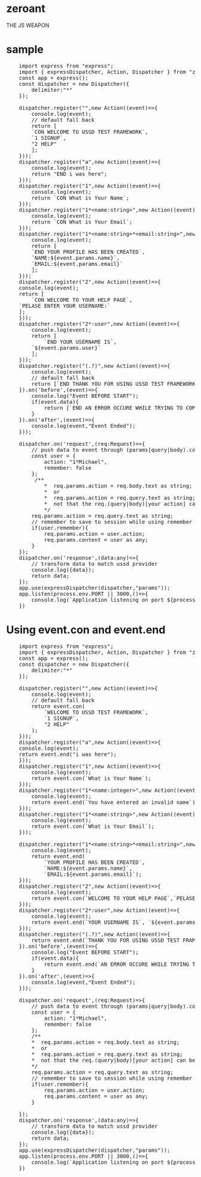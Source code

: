 # zeroant

THE JS WEAPON

# sample

<pre>
    import express from "express";
    import { expressDispatcher, Action, Dispatcher } from "zeroant-ussd";
    const app = express();
    const dispatcher = new Dispatcher({
        delimiter:"*"
    });

    dispatcher.register("",new Action((event)=>{
        console.log(event);
        // default fall back
        return [
        `CON WELCOME TO USSD TEST FRAMEWORK`,
        `1 SIGNUP`,
        "2 HELP"
        ];
    }));
    dispatcher.register("a",new Action((event)=>{
        console.log(event);
        return "END i was here";
    }));
    dispatcher.register("1",new Action((event)=>{
        console.log(event);
        return `CON What is Your Name`;
    }));
    dispatcher.register("1*&lt;name:string&gt;",new Action((event)=>{
        console.log(event);
        return `CON What is Your Email`;
    }));
    dispatcher.register("1*&lt;name:string&gt;*&lt;email:string&gt;",new Action((event)=>{
        console.log(event);
        return [
        `END YOUR PROFILE HAS BEEN CREATED`,
        `NAME:${event.params.name}`,
        `EMAIL:${event.params.email}`
        ];
    }));
    dispatcher.register("2",new Action((event)=>{
    console.log(event);
    return [
        `CON WELCOME TO YOUR HELP PAGE`,
    `PELASE ENTER YOUR USERNAME:`
    ];
    }));
    dispatcher.register("2*:user",new Action((event)=>{
        console.log(event);
        return [
            `END YOUR USERNAME IS`,
        `${event.params.user}`
        ];
    }));
    dispatcher.register("(.?)",new Action((event)=>{
        console.log(event);
        // default fall back
        return [`END THANK YOU FOR USING USSD TEST FRAMEWORK`];
    }).on('before',(event)=>{
        console.log("Event BEFORE START");
        if(event.data){
            return [`END AN ERROR OCCURE WHILE TRYING TO COMPLETE YOUR REQUEST`]
        }
    }).on('after',(event)=>{
        console.log(event,"Event Ended");
    }));

    dispatcher.on('request',(req:Request)=>{
        // push data to event through (params|query|body).content
        const user = {
            action: "1*Michael",
            remember: false
        };
         /**
            *  req.params.action = req.body.text as string; 
            *  or
            *  req.params.action = req.query.text as string;
            *  not that the req.(query|body)[your action] can be any keyword
            */
        req.params.action = req.query.text as string;
        // remember to save to session while using remember me
        if(user.remember){
            req.params.action = user.action;
            req.params.content = user as any;
        }
    });
    dispatcher.on('response',(data:any)=>{
        // transform data to match ussd provider
        console.log({data});
        return data;
    });
    app.use(expressDispatcher(dispatcher,"params"));
    app.listen(process.env.PORT || 3000,()=>{
        console.log(`Application listening on port ${process.env.PORT || 3000}`);
    })
</pre>

# Using event.con and event.end

<pre>
    import express from "express";
    import { expressDispatcher, Action, Dispatcher } from "zeroant-ussd";
    const app = express();
    const dispatcher = new Dispatcher({
        delimiter:"*"
    });

    dispatcher.register("",new Action((event)=>{
        console.log(event);
        // default fall back
        return event.con(
            `WELCOME TO USSD TEST FRAMEWORK`,
            `1 SIGNUP`,
            "2 HELP"
        );
    }));
    dispatcher.register("a",new Action((event)=>{
    console.log(event);
    return event.end("i was here");
    }));
    dispatcher.register("1",new Action((event)=>{
        console.log(event);
        return event.con(`What is Your Name`);
    }));
    dispatcher.register("1*&lt;name:integer&gt;",new Action((event)=>{
        console.log(event);
        return event.end(`You have entered an invalid name`);
    }));
    dispatcher.register("1*&lt;name:string&gt;",new Action((event)=>{
        console.log(event);
        return event.con(`What is Your Email`);
    }));

    dispatcher.register("1*&lt;name:string&gt;*&lt;email:string&gt;",new Action((event)=>{
        console.log(event);
        return event.end(
            `YOUR PROFILE HAS BEEN CREATED`,
            `NAME:${event.params.name}`,
            `EMAIL:${event.params.email}`);
    }));
    dispatcher.register("2",new Action((event)=>{
        console.log(event);
        return event.con(`WELCOME TO YOUR HELP PAGE`,`PELASE ENTER YOUR USERNAME:`);
    }));
    dispatcher.register("2*:user",new Action((event)=>{
        console.log(event);
        return event.end(`YOUR USERNAME IS`, `${event.params.user}`);
    }));
    dispatcher.register("(.?)",new Action((event)=>{
        return event.end(`THANK YOU FOR USING USSD TEST FRAMEWORK`);
    }).on('before',(event)=>{
        console.log("Event BEFORE START");
        if(event.data){
            return event.end(`AN ERROR OCCURE WHILE TRYING TO COMPLETE YOUR REQUEST`);
        }
    }).on('after',(event)=>{
        console.log(event,"Event Ended");
    }));

    dispatcher.on('request',(req:Request)=>{
        // push data to event through (params|query|body).content
        const user = {
            action: "1*Michael",
            remember: false
        };
        /**
        *  req.params.action = req.body.text as string; 
        *  or
        *  req.params.action = req.query.text as string;
        *  not that the req.(query|body)[your action] can be any keyword
        */
        req.params.action = req.query.text as string;
        // remember to save to session while using remember me
        if(user.remember){
            req.params.action = user.action;
            req.params.content = user as any;
        }

    });
    dispatcher.on('response',(data:any)=>{
        // transform data to match ussd provider
        console.log({data});
        return data;
    });
    app.use(expressDispatcher(dispatcher,"params"));
    app.listen(process.env.PORT || 3000,()=>{
        console.log(`Application listening on port ${process.env.PORT || 3000}`);
    })
</pre>
